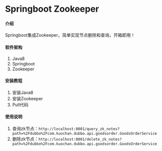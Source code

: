# Springboot Zookeeper

#### 介绍
Springboot集成Zookeeper，简单实现节点删除和查询，开箱即用！

#### 软件架构

1. Java8
2. Springboot
3. Zookeeper

#### 安装教程

1. 安装Java8
2. 安装Zookeeper
3. Pull代码

#### 使用说明

1. 查询zk节点：`http://localhost:8001/query_zk_notes?path=%2Fdubbo%2Fcom.kuochan.dubbo.api.goodsorder.GoodsOrderService`
2. 删除zk节点：`http://localhost:8001/delete_zk_notes?path=%2Fdubbo%2Fcom.kuochan.dubbo.api.goodsorder.GoodsOrderService`
